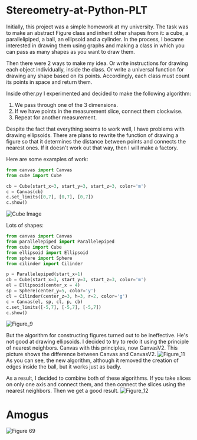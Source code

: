 # Stereometry-at-Python-PLT
Initially, this project was a simple homework at my university. The task was to make an abstract Figure class and inherit other shapes from it: a cube, a parallelipiped, a ball, an ellipsoid and a cylinder. In the process, I became interested in drawing them using graphs and making a class in which you can pass as many shapes as you want to draw them.

Then there were 2 ways to make my idea. Or write instructions for drawing each object individually, inside the class. Or write a universal function for drawing any shape based on its points. Accordingly, each class must count its points in space and return them.

Inside other.py I experimented and decided to make the following algorithm:
1. We pass through one of the 3 dimensions.
2. If we have points in the measurement slice, connect them clockwise.
3. Repeat for another measurement.

Despite the fact that everything seems to work well, I have problems with drawing ellipsoids. There are plans to rewrite the function of drawing a figure so that it determines the distance between points and connects the nearest ones. If it doesn't work out that way, then I will make a factory.

Here are some examples of work:

```python
from canvas import Canvas
from cube import Cube

cb = Cube(start_x=3, start_y=3, start_z=3, color='m')
c = Canvas(cb)
c.set_limits([0,7], [0,7], [0,7])
c.show()
```
![Cube Image](https://github.com/jezvgg/Stereometry-at-Python-PLT-/assets/40557881/c496603b-d985-4753-a6a4-029345d2e812)

Lots of shapes:
```python
from canvas import Canvas
from parallelepiped import Parallelepiped
from cube import Cube
from ellipsoid import Ellipsoid
from sphere import Sphere
from cilinder import Cilinder

p = Parallelepiped(start_x=1)
cb = Cube(start_x=3, start_y=3, start_z=3, color='m')
el = Ellipsoid(center_x = 4)
sp = Sphere(center_y=5, color='y')
cl = Cilinder(center_z=3, h=3, r=2, color='g')
c = Canvas(el, sp, cl, p, cb)
c.set_limits([-5,7], [-5,7], [-5,7])
c.show()
```
![Figure_9](https://github.com/jezvgg/Stereometry-at-Python-PLT-/assets/40557881/e479941e-774b-4d75-b7d1-192627c2a8be)


But the algorithm for constructing figures turned out to be ineffective. He's not good at drawing ellipsoids. I decided to try to redo it using the principle of nearest neighbors. Canvas with this principles, now CanvasV2.
This picture shows the difference between Canvas and CanvasV2.
![Figure_11](https://github.com/jezvgg/Stereometry-at-Python-PLT-/assets/40557881/f104a7cb-d624-4f02-a58d-62063444ea52)
As you can see, the new algorithm, although it removed the creation of edges inside the ball, but it works just as badly.

As a result, I decided to combine both of these algorithms. If you take slices on only one axis and connect them, and then connect the slices using the nearest neighbors. Then we get a good result.
![Figure_12](https://github.com/jezvgg/Stereometry-at-Python-PLT-/assets/40557881/02957046-b275-4b78-8609-0364fff82c4d)

# Amogus
![Figure 69](https://media.tenor.com/nCv8sCQi3s4AAAAC/among-us.gif)
